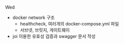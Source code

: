 Wed
- docker network 구조
  - healthcheck, 여러개의 docker-compose.yml 파일
  - 서브넷, 브릿지, 게이트웨이
- joi 이용한 유효성 검증과 swagger 문서 작성